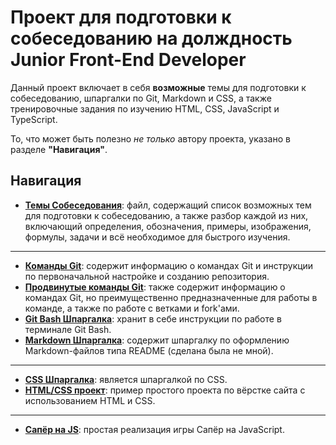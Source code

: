 # Проект для подготовки к собеседованию на долждность Junior Front-End Developer 

Данный проект включает в себя **возможные** темы для подготовки к собеседованию, шпаргалки по Git, Markdown и CSS, а также тренировочные задания по изучению HTML, CSS, JavaScript и TypeScript.  

То, что может быть полезно *не только* автору проекта, указано в разделе **"Навигация"**.  

## Навигация  

- **[Темы Собеседования](Interview.md "Interview.md")**: файл, содержащий список возможных тем для подготовки к собеседованию, а также разбор каждой из них, включающий определения, обозначения, примеры, изображения, формулы, задачи и всё необходимое для быстрого изучения.  
---
- **[Команды Git](Git_CheatSheets/GitGuide.txt "Git_CheatSheets/GitGuide.txt")**: содержит информацию о командах Git и инструкции по первоначальной настройке и созданию репозитория.  
- **[Продвинутые команды Git](Git_CheatSheets/GitTeamWork.txt "Git_CheatSheets/GitTeamWork.txt")**: также содержит информацию о командах Git, но преимущественно предназначенные для работы в команде, а также по работе с ветками и fork'ами.  
- **[Git Bash Шпаргалка](Git_CheatSheets/TerminalGuide.txt "Git_CheatSheets/TerminalGuide.txt")**: хранит в себе инструкции по работе в терминале Git Bash.  
- **[Markdown Шпаргалка](Git_CheatSheets/MarkdownGuide.md "Git_CheatSheets/MarkdownGuide.md")**: содержит шпаргалку по оформлению Markdown-файлов типа README (сделана была не мной).  
---
- **[CSS Шпаргалка](HTML-CSS-JS_2021/t3-css-real_proj/info.txt "HTML-CSS-JS_2021/t3-css-real_proj/info.txt")**: является шпаргалкой по CSS.  
- **[HTML/CSS проект](HTML-CSS-JS_2021/t3-css-real_proj/t3-css-real_proj "HTML-CSS-JS_2021/t3-css-real_proj/t3-css-real_proj")**: пример простого проекта по вёрстке сайта с использованием HTML и CSS.  
---
- **[Сапёр на JS](HTML-CSS-JS_2021/js-start/Сапёр "HTML-CSS-JS_2021/js-start/Сапёр")**: простая реализация игры Сапёр на JavaScript.  